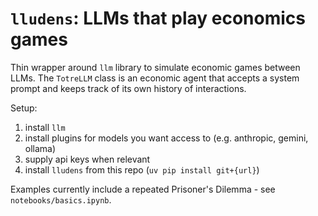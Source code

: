 # `lludens`: LLMs that play economics games

Thin wrapper around `llm` library to simulate economic games between LLMs.
The `TotreLLM` class is an economic agent that accepts a system prompt and keeps track of its own history of interactions.

Setup:

1. install `llm`
2. install plugins for models you want access to (e.g. anthropic, gemini, ollama)
3. supply api keys when relevant 
4. install `lludens` from this repo (`uv pip install git+{url}`)

Examples currently include a repeated Prisoner's Dilemma - see `notebooks/basics.ipynb`.

